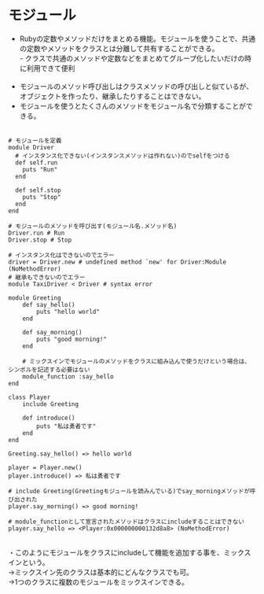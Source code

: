 # モジュール
- Rubyの定数やメソッドだけをまとめる機能。モジュールを使うことで、共通の定数やメソッドをクラスとは分離して共有することができる。<br>
          - クラスで共通のメソッドや定数などをまとめてグループ化したいだけの時に利用できて便利<br><br>
- モジュールのメソッド呼び出しはクラスメソッドの呼び出しと似ているが、オブジェクトを作ったり、継承したりすることはできない。<br>
- モジュールを使うとたくさんのメソッドをモジュール名で分類することができる。<br><br>

```
# モジュールを定義
module Driver
  # インスタンス化できない(インスタンスメソッドは作れない)のでselfをつける
  def self.run
    puts "Run"
  end
  
  def self.stop
    puts "Stop"
  end
end

# モジュールのメソッドを呼び出す(モジュール名.メソッド名)
Driver.run # Run
Driver.stop # Stop

# インスタンス化はできないのでエラー
driver = Driver.new # undefined method `new' for Driver:Module (NoMethodError)
# 継承もできないのでエラー
module TaxiDriver < Driver # syntax error
```

```
module Greeting
    def say_hello()
        puts "hello world"
    end
    
    def say_morning()
        puts "good morning!"
    end
    
    # ミックスインでモジュールのメソッドをクラスに組み込んで使うだけという場合は、シンボルを記述する必要はない
    module_function :say_hello
end

class Player
    include Greeting
    
    def introduce()
        puts "私は勇者です"
    end
end

Greeting.say_hello() => hello world

player = Player.new()
player.introduce() => 私は勇者です

# include Greeting(Greetingモジュールを読みんでいる)でsay_morningメソッドが呼び出された
player.say_morning() => good morning!

# module_functionとして宣言されたメソッドはクラスにincludeすることはできない
player.say_hello => <Player:0x000000000132d8a8> (NoMethodError)
```

<br>
・このようにモジュールをクラスにincludeして機能を追加する事を、ミックスインという。<br>
→ミックスイン先のクラスは基本的にどんなクラスでも可。<br>
→1つのクラスに複数のモジュールをミックスインできる。<br>